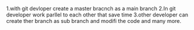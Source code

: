 1.with git devloper create a master bracnch as a main branch
2.In git developer work parllel to each other that save time 
3.other developer can create ther branch as sub branch and modifi the code and many more.